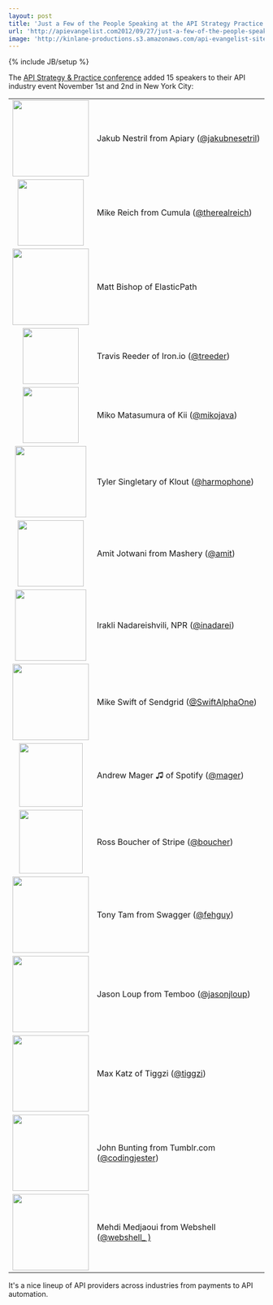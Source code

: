 ```yaml
---
layout: post
title: 'Just a Few of the People Speaking at the API Strategy Practice Conference'
url: 'http://apievangelist.com2012/09/27/just-a-few-of-the-people-speaking-at-the-api-strategy-practice-conference/'
image: 'http://kinlane-productions.s3.amazonaws.com/api-evangelist-site/blog/API-Strategy-Practice-Logo-White.png'
---
```

{% include JB/setup %}
<p>
     The <a title="API Strategy &amp; Practice Conference" href="/">API Strategy &amp; Practice conference</a> added 15 speakers to their API industry event November 1st and 2nd in New York City:
</p>
<table cellspacing="2" cellpadding="5">
     <tbody>
          <tr>
               <td align="center">
                    <a title="apiary.io" href="http://apiary.io/" target="_blank"><img src="https://s3.amazonaws.com/kinlane-productions/events/api-strategy-practice-conference/speakers/apiary-io-logo.png"  width="150" /></a>
               </td>
               <td>
                    Jakub Nestril from Apiary (<a href="https://twitter.com/jakubnesetril">@jakubnesetril</a>)
               </td>
          </tr>
          <tr>
               <td align="center">
                    <a title="Cumula" href="http://cumula.org/" target="_blank"><img src="https://s3.amazonaws.com/kinlane-productions/events/api-strategy-practice-conference/speakers/cumula-logo.png"  width="130" /></a>
               </td>
               <td>
                    Mike Reich from Cumula (<a href="https://twitter.com/therealreich">@therealreich</a>)
               </td>
          </tr>
          <tr>
               <td align="center">
                    <a title="Elastic Path" href="http://www.elasticpath.com/" target="_blank"><img src="https://s3.amazonaws.com/kinlane-productions/events/api-strategy-practice-conference/speakers/elastic_path.jpeg"  width="150" /></a>
               </td>
               <td>
                    Matt Bishop of ElasticPath
               </td>
          </tr>
          <tr>
               <td align="center">
                    <a title="Iron.io" href="http://www.iron.io/" target="_blank"><img src="https://s3.amazonaws.com/kinlane-productions/events/api-strategy-practice-conference/speakers/iron-logo.png"  width="110" /></a>
               </td>
               <td>
                    Travis Reeder of Iron.io (<a href="https://twitter.com/treeder" target="_blank">@treeder</a>)
               </td>
          </tr>
          <tr>
               <td align="center">
                    <a title="Kii" href="http://www.kii.com/" target="_blank"><img src="https://s3.amazonaws.com/kinlane-productions/events/api-strategy-practice-conference/speakers/Kii-Logo.png"  width="110" /></a>
               </td>
               <td>
                    Miko Matasumura of Kii (<a href="https://twitter.com/">@mikojava</a>)
               </td>
          </tr>
          <tr>
               <td align="center">
                    <a title="Klout" href="http://klout.com" target="_blank"><img src="https://s3.amazonaws.com/kinlane-productions/events/api-strategy-practice-conference/speakers/klout-logo.jpeg"  width="140" /></a>
               </td>
               <td>
                    Tyler Singletary of Klout (<a href="https://twitter.com/harmophone">@harmophone</a>)
               </td>
          </tr>
          <tr>
               <td align="center">
                    <a title="Mashery" href="http://mashery.com" target="_blank"><img src="https://s3.amazonaws.com/kinlane-productions/events/api-strategy-practice-conference/speakers/mashery-logo.png"  width="130" /></a>
               </td>
               <td>
                    Amit Jotwani from Mashery (<a href="https://twitter.com/amit">@amit</a>)
               </td>
          </tr>
          <tr>
               <td align="center">
                    <a title="NPR" href="http://npr.org/" target="_blank"><img src="https://s3.amazonaws.com/kinlane-productions/events/api-strategy-practice-conference/speakers/npr-logo.jpeg"  width="140" /></a>
               </td>
               <td>
                    Irakli Nadareishvili, NPR (<a title="@ inadarei" href="https://twitter.com/inadarei">@inadarei</a>)
               </td>
          </tr>
          <tr>
               <td align="center">
                    <a title="SendGrid" href="http://sendgrid.com/" target="_blank"><img src="https://s3.amazonaws.com/kinlane-productions/events/api-strategy-practice-conference/speakers/sendgrid-logo.jpeg"  width="150" /></a>
               </td>
               <td>
                    Mike Swift of Sendgrid (<a href="https://twitter.com/SwiftAlphaOne">@SwiftAlphaOne</a>)
               </td>
          </tr>
          <tr>
               <td align="center">
                    <a title="Spotify" href="http://spotify.com" target="_blank"><img src="https://s3.amazonaws.com/kinlane-productions/events/api-strategy-practice-conference/speakers/spotify-logo.jpeg"  width="125" /></a>
               </td>
               <td>
                    Andrew Mager ♫ of Spotify (<a href="https://twitter.com/mager">@mager</a>)
               </td>
          </tr>
          <tr>
               <td align="center">
                    <a title="Stripe" href="http://stripe.com/" target="_blank"><img src="https://s3.amazonaws.com/kinlane-productions/events/api-strategy-practice-conference/speakers/Stripe-logo.jpeg"  width="125" /></a>
               </td>
               <td>
                    Ross Boucher of Stripe (<a href="https://twitter.com/boucher">@boucher</a>)
               </td>
          </tr>
          <tr>
               <td align="center">
                    <a title="Swagger" href="http://swagger.wordnik.com/" target="_blank"><img src="https://s3.amazonaws.com/kinlane-productions/events/api-strategy-practice-conference/speakers/Swagger-Logo.png"  width="150" /></a>
               </td>
               <td>
                    Tony Tam from Swagger (<a href="https://twitter.com/fehguy">@fehguy</a>)
               </td>
          </tr>
          <tr>
               <td align="center">
                    <a title="Temboo" href="https://www.temboo.com/" target="_blank"><img src="https://s3.amazonaws.com/kinlane-productions/events/api-strategy-practice-conference/speakers/Temboo-Logo.png"  width="150" /></a>
               </td>
               <td>
                    Jason Loup from Temboo (<a href="https://twitter.com/jasonjloup">@jasonjloup</a>)
               </td>
          </tr>
          <tr>
               <td align="center">
                    <a title="Tiggzi" href="http://tiggzi.com/" target="_blank"><img src="https://s3.amazonaws.com/kinlane-productions/events/api-strategy-practice-conference/speakers/tiggzi-logo.png"  width="150" /></a>
               </td>
               <td>
                    Max Katz of Tiggzi (<a href="https://twitter.com/tiggzi">@tiggzi</a>)
               </td>
          </tr>
          <tr>
               <td align="center">
                    <a title="Tumblr.com" href="http://tumblr.com/" target="_blank"><img src="https://s3.amazonaws.com/kinlane-productions/events/api-strategy-practice-conference/speakers/tumblr-black-logo.png"  width="150" /></a>
               </td>
               <td>
                    John Bunting from Tumblr.com (<a href="https://twitter.com/codingjester">@</a><a href="https://twitter.com/codingjester">codingjester</a>)
               </td>
          </tr>
          <tr>
               <td align="center">
                    <a title="Webshell" href="http://webshell.io/home" target="_blank"><img src="https://s3.amazonaws.com/kinlane-productions/events/api-strategy-practice-conference/speakers/webshell-logo.jpeg"  width="150" /></a>
               </td>
               <td>
                    Mehdi Medjaoui from Webshell (<a href="https://twitter.com/webshell_">@webshell_ )</a>
               </td>
          </tr>
     </tbody>
</table>
<p>
     It's a nice lineup of API providers across industries from payments to API automation.
</p>
